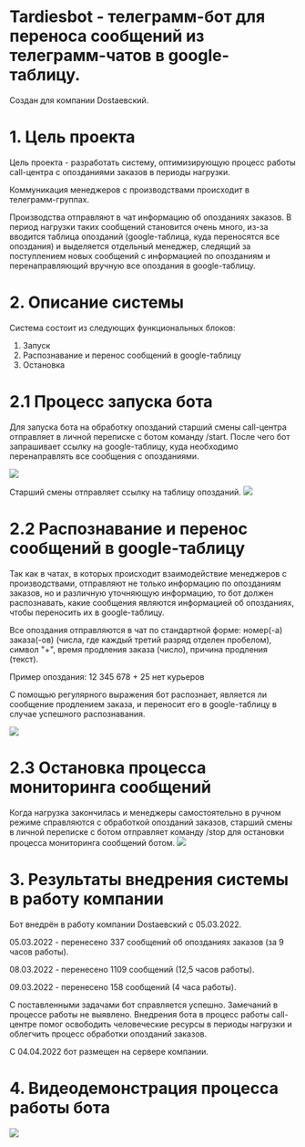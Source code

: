 # Tardiesbot - телеграмм-бот для переноса сообщений из телеграмм-чатов в google-таблицу.
Создан для компании Dostaевский.

# 1. Цель проекта

Цель проекта - разработать систему, оптимизирующую процесс работы call-центра с опозданиями заказов в периоды нагрузки.

Коммуникация менеджеров с производствами происходит в телеграмм-группах.

Производства отправляют в чат информацию об опозданиях заказов.
В период нагрузки таких сообщений становится очень много, из-за вводится таблица опозданий (google-таблица, куда переносятся все опоздания) и выделяется отдельный менеджер, следящий за поступлением новых сообщений с информацией по опозданиям и перенаправляющий вручную все опоздания в google-таблицу. 

# 2. Описание системы

Система состоит из следующих функциональных блоков:
1. Запуск
2. Распознавание и перенос сообщений в google-таблицу
3. Остановка

# 2.1 Процесс запуска бота

Для запуска бота на обработку опозданий старший смены call-центра отправляет в личной переписке с ботом команду /start. После чего бот запрашивает ссылку на google-таблицу, куда необходимо перенаправлять все сообщения с опозданиями.

<img src="https://sun9-4.userapi.com/impg/zj_AjC6SQ-8zPdbznjkZLsd1cQVnGeo7GgEg1g/68ydsQ_pCLY.jpg?size=537x103&quality=96&sign=9da2476708fff43136a823e28e4319b9&type=album"/>

Старший смены отправляет ссылку на таблицу опозданий.
<img src="https://sun9-3.userapi.com/impg/uhz9P0tLwykmtEZ4oKMREIFXo2TNBFNFnl04Nw/KrljYdYTdzs.jpg?size=665x327&quality=96&sign=8bc6b578c6a81beccd48e75ededc7b77&type=album"/>

# 2.2 Распознавание и перенос сообщений в google-таблицу

Так как в чатах, в которых происходит взаимодействие менеджеров с производствами, отправляют не только информацию по опозданиям заказов, но и различную уточняющую информацию, то бот должен распознавать, какие сообщения являются информацией об опозданиях, чтобы переносить их в google-таблицу.

Все опоздания отправляются в чат по стандартной форме: номер(-а) заказа(-ов) (числа, где каждый третий разряд отделен пробелом), символ "+", время продления заказа (число), причина продления (текст).

Пример опоздания: 12 345 678 + 25 нет курьеров

С помощью регулярного выражения бот распознает, является ли сообщение продлением заказа, и переносит его в google-таблицу в случае успешного распознавания.

<img src="https://sun9-78.userapi.com/impg/m3IMGCNXCT6Xz1iHTDzgIO8iK9RASu13rLNVdQ/QJ0iPwWP_eI.jpg?size=655x636&quality=96&sign=d643ef83935e7c84a807755e19f096fb&type=album"/>

# 2.3 Остановка процесса мониторинга сообщений
Когда нагрузка закончилась и менеджеры самостоятельно в ручном режиме справляются с обработкой опозданий заказов, старший смены в личной переписке с ботом отправляет команду /stop для остановки процесса мониторинга сообщений ботом.
<img src="https://sun9-80.userapi.com/impg/PKZZN2PZk5MfvxkUP4Y5llGxtqvPRiZjPLMp0A/SBNtUMWP3pw.jpg?size=297x107&quality=96&sign=9c76062d86e9fae30fcfbc2371a89584&type=album"/>

# 3. Результаты внедрения системы в работу компании
Бот внедрён в работу компании Dostaевский с 05.03.2022.

05.03.2022 - перенесено 337 сообщений об опозданиях заказов (за 9 часов работы).

08.03.2022 - перенесено 1109 сообщений (12,5 часов работы).

09.03.2022 - перенесено 158 сообщений (4 часа работы).

С поставленными задачами бот справляется успешно. Замечаний в процессе работы не выявлено. Внедрения бота в процесс работы call-центре помог освободить человеческие ресурсы в периоды нагрузки и облегчить процесс обработки опозданий заказов.

С 04.04.2022 бот размещен на сервере компании.

# 4. Видеодемонстрация процесса работы бота

<a href="http://www.youtube.com/watch?feature=player_embedded&v=taKrnYzYIKE" target="_blank"><img src="http://img.youtube.com/vi/taKrnYzYIKE/0.jpg"/></a>
